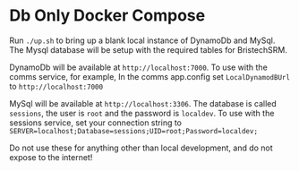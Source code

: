 # Db Only Docker Compose
Run `./up.sh` to bring up a blank local instance of DynamoDb and MySql. 
The Mysql database will be setup with the required tables for BristechSRM.

DynamoDb will be available at `http://localhost:7000`. To use with the comms service, for example, In the comms app.config set 
`LocalDynamodBUrl` to `http://localhost:7000`

MySql will be available at `http://localhost:3306`. The database is called `sessions`, the user is `root` and the password is `localdev`. 
To use with the sessions service, set your connection string to 
`SERVER=localhost;Database=sessions;UID=root;Password=localdev;`

Do not use these for anything other than local development, and do not expose to the internet! 
